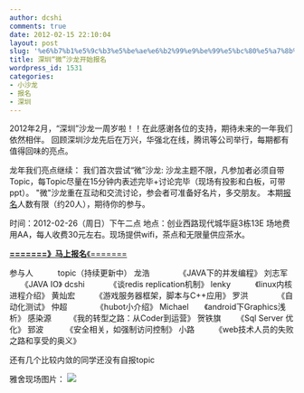 ```yaml
---
author: dcshi
comments: true
date: 2012-02-15 22:10:04
layout: post
slug: '%e6%b7%b1%e5%9c%b3%e5%be%ae%e6%b2%99%e9%be%99%e5%bc%80%e5%a7%8b%e6%8a%a5%e5%90%8d'
title: 深圳“微”沙龙开始报名
wordpress_id: 1531
categories:
- 小沙龙
- 报名
- 深圳
---
```


2012年2月，“深圳”沙龙一周岁啦！！在此感谢各位的支持，期待未来的一年我们依然相伴。
回顾深圳沙龙先后在万兴，华强北在线，腾讯等公司举行，每期都有值得回味的亮点。

龙年我们亮点继续：
我们首次尝试“微”沙龙: 沙龙主题不限，凡参加者必须自带Topic，每Topic尽量在15分钟内表述完毕+讨论完毕（现场有投影和白板，可带ppt）。
"微"沙龙重在互动和交流讨论，参会者可准备好名片，多交朋友。
本期[报名](http://f.jeffkit.info/techparty/techparty_sz_201202/)人数有限（约20人），期待你的参与。

时间：2012-02-26（周日）下午二点
地点：创业西路现代城华庭3栋13E
场地费用AA，每人收费30元左右。现场提供wifi，茶点和无限量供应茶水。

[**=======》马上报名**《=======](http://f.jeffkit.info/techparty/techparty_sz_201202/)


参与人           topic（持续更新中）
龙浩             《JAVA下的并发编程》
刘志军        《JAVA IO》
dcshi           《谈redis replication机制》
lenky           《linux内核进程介绍》
黄灿宏         《游戏服务器框架，脚本与C++应用》
罗洪             《自动化测试》
仲超             《hubot小介绍》
Michael       《android下Graphics浅析》
感染源        《我的转型之路：从Coder到运营》
贺铁旗       《Sql Server 优化》
郅波          《安全相关，如强制访问控制》
小路         《web技术人员的失败之路和享受的奥义》


还有几个比较内敛的同学还没有自报topic

雅舍现场图片：
[![](http://techparty-media.qiniudn.com/2012/02/6ec37066gw1djeifr8d5mj.jpg)](http://techparty-media.qiniudn.com/2012/02/6ec37066gw1djeifr8d5mj.jpg)
